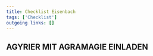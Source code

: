 ```yaml
---
title: Checklist Eisenbach  
tags: ['Checklist']
outgoing links: []  
---
```

## AGYRIER MIT AGRAMAGIE EINLADEN
